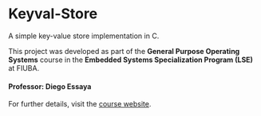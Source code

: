 # Keyval-Store

A simple key-value store implementation in C.

This project was developed as part of the **General Purpose Operating Systems** course in the **Embedded Systems Specialization Program (LSE)** at FIUBA.

#### Professor: Diego Essaya

For further details, visit the [course website](https://cese-sopg.github.io/).
